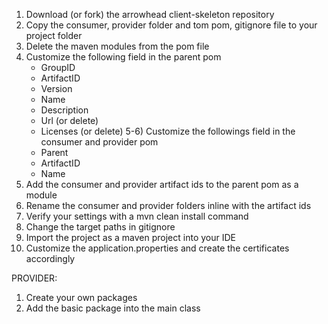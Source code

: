 1) Download (or fork) the arrowhead client-skeleton repository
2) Copy the consumer, provider folder and tom pom, gitignore file to your project folder
3) Delete the maven modules from the pom file
4) Customize the following field in the parent pom
	- GroupID
	- ArtifactID
	- Version
	- Name
	- Description
	- Url (or delete)
	- Licenses (or delete)
5-6) Customize the followings field in the consumer and provider pom
	- Parent
	- ArtifactID
	- Name
7) Add the consumer and provider artifact ids to the parent pom as a module
8) Rename the consumer and provider folders inline with the artifact ids
9) Verify your settings with a mvn clean install command
10) Change the target paths in gitignore
11) Import the project as a maven project into your IDE
12) Customize the application.properties and create the certificates accordingly

PROVIDER:

1) Create your own packages
2) Add the basic package into the main class